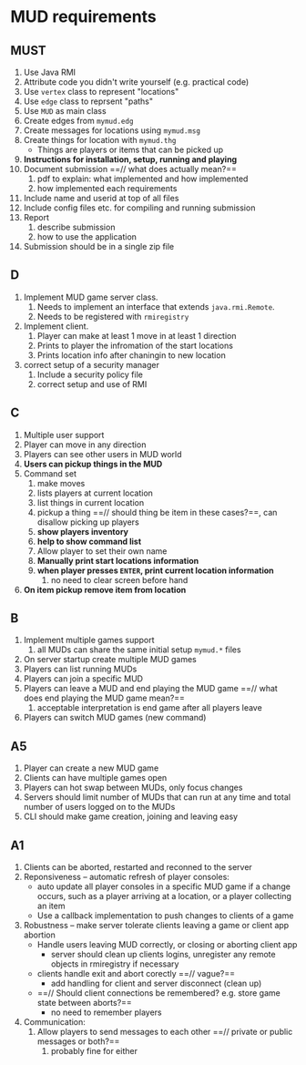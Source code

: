 # MUD requirements

## MUST

1. Use Java RMI
2. Attribute code you didn't write yourself (e.g. practical code)
3. Use `vertex` class to represent "locations"
4. Use `edge` class to reprsent "paths"
5. Use `MUD` as main class
6. Create edges from `mymud.edg`
7. Create messages for locations using `mymud.msg`
8. Create things for location with `mymud.thg`
   - Things are players or items that can be picked up
9. **Instructions for installation, setup, running and playing**
10. Document submission ==// what does actually mean?==
    1. pdf to explain: what implemented and how implemented
    2. how implemented each requirements
11. Include name and userid at top of all files
12. Include config files etc. for compiling and running submission
13. Report
    1. describe submission
    2. how to use the application
14. Submission should be in a single zip file

## D

1. Implement MUD game server class.
   1. Needs to implement an interface that extends `java.rmi.Remote`.
   2. Needs to be registered with `rmiregistry`
2. Implement client.
   1. Player can make at least 1 move in at least 1 direction
   2. Prints to player the infromation of the start locations
   3. Prints location info after chaningin to new location
3. correct setup of a security manager
   1. Include a security policy file
   2. correct setup and use of RMI

## C

1. Multiple user support
2. Player can move in any direction
3. Players can see other users in MUD world
4. **Users can pickup things in the MUD**
5. Command set
   1. make moves
   2. lists players at current location
   3. list things in current location
   4. pickup a thing ==// should thing be item in these cases?==, can disallow picking up players
   5. **show players inventory**
   6. **help to show command list**
   7. Allow player to set their own name
   8. **Manually print start locations information**
   9. **when player presses `ENTER`, print current location information**
      1. no need to clear screen before hand
6. **On item pickup remove item from location**

## B

1. Implement multiple games support
   1. all MUDs can share the same initial setup `mymud.*` files
2. On server startup create multiple MUD games
3. Players can list running MUDs
4. Players can join a specific MUD
5. Players can leave a MUD and end playing the MUD game ==// what does end playing the MUD game mean?==
   1. acceptable interpretation is end game after all players leave
6. Players can switch MUD games (new command)

## A5

1. Player can create a new MUD game
2. Clients can have multiple games open
3. Players can hot swap between MUDs, only focus changes
4. Servers should limit number of MUDs that can run at any time and total number of users logged on to the MUDs
5. CLI should make game creation, joining and leaving easy

## A1

1. Clients can be aborted, restarted and reconned to the server
2. Reponsiveness – automatic refresh of player consoles:
   - auto update all player consoles in a specific MUD game if a change occurs, such as a player arriving at a location, or a player collecting an item
   - Use a callback implementation to push changes to clients of a game
3. Robustness – make server tolerate clients leaving a game or client app abortion
   - Handle users leaving MUD correctly, or closing or aborting client app
     - server should clean up clients logins, unregister any remote objects in rmiregistry if necessary
   - clients handle exit and abort corectly ==// vague?==
     - add handling for client and server disconnect (clean up)
   - ==// Should client connections be remembered? e.g. store game state between aborts?==
     - no need to remember players
4. Communication:
   1. Allow players to send messages to each other ==// private or public messages or both?==
      1. probably fine for either


